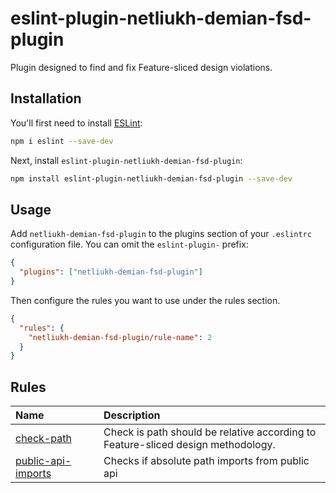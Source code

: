 # eslint-plugin-netliukh-demian-fsd-plugin

Plugin designed to find and fix Feature-sliced design violations.

## Installation

You'll first need to install [ESLint](https://eslint.org/):

```sh
npm i eslint --save-dev
```

Next, install `eslint-plugin-netliukh-demian-fsd-plugin`:

```sh
npm install eslint-plugin-netliukh-demian-fsd-plugin --save-dev
```

## Usage

Add `netliukh-demian-fsd-plugin` to the plugins section of your `.eslintrc` configuration file. You can omit the `eslint-plugin-` prefix:

```json
{
  "plugins": ["netliukh-demian-fsd-plugin"]
}
```

Then configure the rules you want to use under the rules section.

```json
{
  "rules": {
    "netliukh-demian-fsd-plugin/rule-name": 2
  }
}
```

## Rules

<!-- begin auto-generated rules list -->

| Name                                                   | Description                                                                      |
| :----------------------------------------------------- | :------------------------------------------------------------------------------- |
| [check-path](docs/rules/check-path.md)                 | Check is path should be relative according to Feature-sliced design methodology. |
| [public-api-imports](docs/rules/public-api-imports.md) | Checks if absolute path imports from public api                                  |

<!-- end auto-generated rules list -->
